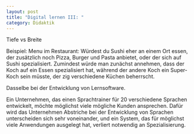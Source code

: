 ```yaml
---
layout: post
title: "Digital lernen III: "
category: Didaktik
---
```



Tiefe vs Breite

Beispiel: Menu im Restaurant: Würdest du Sushi eher an einem Ort essen, der zusätzlich noch Pizza, Burger und Pasta anbietet, oder der sich auf Sushi spezialisiert. Zumindest würde man zunächst annehmen, dass der Koch auf ein Essen spezialisiert hat, während der andere Koch ein Super-Koch sein müsste, der zig verschiedene Küchen beherrscht.

Dasselbe bei der Entwicklung von Lernsoftware.

Ein Unternehmen, das einen Sprachtrainer für 20 verschiedene Sprachen entwickelt, möchte möglichst viele mögliche Kunden ansprechen. Dafür wird das Unternehmen Abstriche bei der Entwicklung von 
Sprachen unterscheiden sich sehr voneinander, und ein System, das für möglichst viele Anwendungen ausgelegt hat, verliert notwendig an Spezialisierung.
